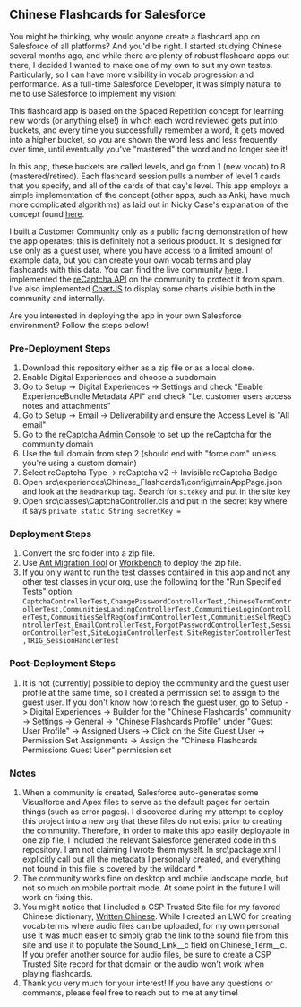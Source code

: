 ## Chinese Flashcards for Salesforce

You might be thinking, why would anyone create a flashcard app on Salesforce of all platforms? And you'd be right. I started studying Chinese several months ago, and while there are plenty of robust flashcard apps out there, I decided I wanted to make one of my own to suit my own tastes. Particularly, so I can have more visibility in vocab progression and performance. As a full-time Salesforce Developer, it was simply natural to me to use Salesforce to implement my vision!

This flashcard app is based on the Spaced Repetition concept for learning new words (or anything else!) in which each word reviewed gets put into buckets, and every time you successfully remember a word, it gets moved into a higher bucket, so you are shown the word less and less frequently over time, until eventually you've "mastered" the word and no longer see it! 

In this app, these buckets are called levels, and go from 1 (new vocab) to 8 (mastered/retired). Each flashcard session pulls a number of level 1 cards that you specify, and all of the cards of that day's level. This app employs a simple implementation of the concept (other apps, such as Anki, have much more complicated algorithms) as laid out in Nicky Case's explanation of the concept found [here](https://ncase.me/remember/).

I built a Customer Community only as a public facing demonstration of how the app operates; this is definitely not a serious product. It is designed for use only as a guest user, where you have access to a limited amount of example data, but you can create your own vocab terms and play flashcards with this data. You can find the live community [here](https://brianna-dardin-developer-edition.na129.force.com/flashcards/s/). I implemented the [reCaptcha API](https://www.google.com/recaptcha/about/) on the community to protect it from spam. I've also implemented [ChartJS](https://www.chartjs.org/) to display some charts visible both in the community and internally.

Are you interested in deploying the app in your own Salesforce environment? Follow the steps below!

### Pre-Deployment Steps

1. Download this repository either as a zip file or as a local clone.
2. Enable Digital Experiences and choose a subdomain
3. Go to Setup -> Digital Experiences -> Settings and check "Enable ExperienceBundle Metadata API" and check "Let customer users access notes and attachments"
4. Go to Setup -> Email -> Deliverability and ensure the Access Level is "All email"
5. Go to the [reCaptcha Admin Console](https://www.google.com/recaptcha/admin/create) to set up the reCaptcha for the community domain 
6. Use the full domain from step 2 (should end with "force.com" unless you're using a custom domain)
7. Select reCaptcha Type -> reCaptcha v2 -> Invisible reCaptcha Badge
8. Open src\experiences\Chinese_Flashcards1\config\mainAppPage.json and look at the ```headMarkup``` tag. Search for ```sitekey``` and put in the site key
9. Open src\classes\CaptchaController.cls and put in the secret key where it says ```private static String secretKey =```

### Deployment Steps

1. Convert the src folder into a zip file.
2. Use [Ant Migration Tool](https://developer.salesforce.com/docs/atlas.en-us.daas.meta/daas/forcemigrationtool_install.htm) or [Workbench](https://workbench.developerforce.com/login.php) to deploy the zip file.
3. If you only want to run the test classes contained in this app and not any other test classes in your org, use the following for the "Run Specified Tests" option: ```CaptchaControllerTest,ChangePasswordControllerTest,ChineseTermControllerTest,CommunitiesLandingControllerTest,CommunitiesLoginControllerTest,CommunitiesSelfRegConfirmControllerTest,CommunitiesSelfRegControllerTest,EmailControllerTest,ForgotPasswordControllerTest,SessionControllerTest,SiteLoginControllerTest,SiteRegisterControllerTest,TRIG_SessionHandlerTest```

### Post-Deployment Steps

1. It is not (currently) possible to deploy the community and the guest user profile at the same time, so I created a permission set to assign to the guest user. If you don't know how to reach the guest user, go to Setup -> Digital Experiences -> Builder for the "Chinese Flashcards" community -> Settings -> General -> "Chinese Flashcards Profile" under "Guest User Profile" -> Assigned Users -> Click on the Site Guest User -> Permission Set Assignments -> Assign the "Chinese Flashcards Permissions Guest User" permission set

### Notes

1. When a community is created, Salesforce auto-generates some Visualforce and Apex files to serve as the default pages for certain things (such as error pages). I discovered during my attempt to deploy this project into a new org that these files do not exist prior to creating the community. Therefore, in order to make this app easily deployable in one zip file, I included the relevant Salesforce generated code in this repository. I am not claiming I wrote them myself. In src\package.xml I explicitly call out all the metadata I personally created, and everything not found in this file is covered by the wildcard *.
2. The community works fine on desktop and mobile landscape mode, but not so much on mobile portrait mode. At some point in the future I will work on fixing this.
3. You might notice that I included a CSP Trusted Site file for my favored Chinese dictionary, [Written Chinese](https://dictionary.writtenchinese.com/). While I created an LWC for creating vocab terms where audio files can be uploaded, for my own personal use it was much easier to simply grab the link to the sound file from this site and use it to populate the Sound_Link__c field on Chinese_Term__c. If you prefer another source for audio files, be sure to create a CSP Trusted Site record for that domain or the audio won't work when playing flashcards.
4. Thank you very much for your interest! If you have any questions or comments, please feel free to reach out to me at any time!
